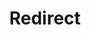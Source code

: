 ﻿---
layout: src/layouts/Redirect.astro
title: Redirect
redirect: /docs/security/outbound-requests
pubDate:  2023-01-01
navSearch: false
navSitemap: false
navMenu: false
---

